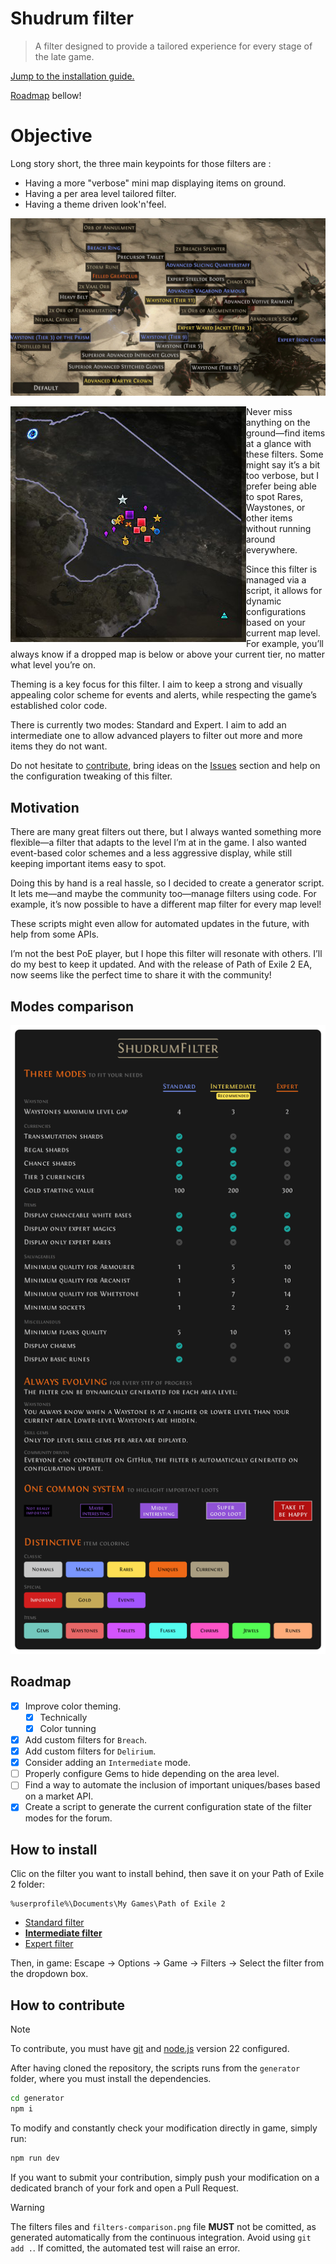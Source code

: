 # Shudrum filter

> A filter designed to provide a tailored experience for every stage of the late
> game.

[Jump to the installation guide.](#how-to-install)

[Roadmap](#roadmap) bellow!

# Objective

Long story short, the three main keypoints for those filters are :

- Having a more "verbose" mini map displaying items on ground.
- Having a per area level tailored filter.
- Having a theme driven look'n'feel.

![Comparison screenshots](./.github/comparison.gif)

<img align="left" src="./.github/minimap.png">

Never miss anything on the ground—find items at a glance with these filters. Some
might say it’s a bit too verbose, but I prefer being able to spot Rares, Waystones,
or other items without running around everywhere.

Since this filter is managed via a script, it allows for dynamic configurations
based on your current map level. For example, you’ll always know if a dropped
map is below or above your current tier, no matter what level you’re on.

Theming is a key focus for this filter. I aim to keep a strong and visually
appealing color scheme for events and alerts, while respecting the game’s
established color code.

There is currently two modes: Standard and Expert. I aim to add an intermediate
one to allow advanced players to filter out more and more items they do not
want.

Do not hesitate to [contribute](#how-to-contribute), bring ideas on the
[Issues](https://github.com/Shudrum/poe2-shudrum-filter/issues) section and help
on the configuration tweaking of this filter.

## Motivation

There are many great filters out there, but I always wanted something more
flexible—a filter that adapts to the level I’m at in the game. I also wanted
event-based color schemes and a less aggressive display, while still keeping
important items easy to spot.

Doing this by hand is a real hassle, so I decided to create a generator script.
It lets me—and maybe the community too—manage filters using code. For example,
it’s now possible to have a different map filter for every map level!

These scripts might even allow for automated updates in the future, with help
from some APIs.

I’m not the best PoE player, but I hope this filter will resonate with others.
I’ll do my best to keep it updated. And with the release of Path of Exile 2 EA,
now seems like the perfect time to share it with the community!

## Modes comparison

![Modes comparison](./.github/infographic@4x.png)

## Roadmap

- [X] Improve color theming.
  - [X] Technically
  - [X] Color tunning
- [X] Add custom filters for `Breach`.
- [X] Add custom filters for `Delirium`.
- [X] Consider adding an `Intermediate` mode.
- [ ] Properly configure Gems to hide depending on the area level.
- [ ] Find a way to automate the inclusion of important uniques/bases based on
      a market API.
- [X] Create a script to generate the current configuration state of the filter
      modes for the forum.

## How to install

Clic on the filter you want to install behind, then save it on your Path of Exile
2 folder:

```
%userprofile%\Documents\My Games\Path of Exile 2
```

- [Standard filter](https://raw.githubusercontent.com/Shudrum/poe2-shudrum-filter/refs/heads/master/ShudrumFilterStandard.filter)
- **[Intermediate filter](https://raw.githubusercontent.com/Shudrum/poe2-shudrum-filter/refs/heads/master/ShudrumFilterIntermediate.filter)**
- [Expert filter](https://raw.githubusercontent.com/Shudrum/poe2-shudrum-filter/refs/heads/master/ShudrumFilterExpert.filter)

Then, in game: Escape -> Options -> Game -> Filters -> Select the filter from
the dropdown box.

## How to contribute

> [!NOTE]
> To contribute, you must have [git](https://git-scm.com/book/en/v2/Getting-Started-Installing-Git)
> and [node.js](https://nodejs.org/en/download/prebuilt-binaries) version 22 configured.

After having cloned the repository, the scripts runs from the `generator` folder,
where you must install the dependencies.

```sh
cd generator
npm i
```

To modify and constantly check your modification directly in game, simply run:

```sh
npm run dev
```

If you want to submit your contribution, simply push your modification on a
dedicated branch of your fork and open a Pull Request.

> [!WARNING]
> The filters files and `filters-comparison.png` file **MUST** not be comitted,
> as generated automatically from the continuous integration. Avoid using
> `git add .`. If comitted, the automated test will raise an error.
